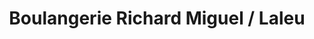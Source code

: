 ---
title: "Boulangerie Richard Miguel / Laleu"
url: /la-rochelle/boulangerie-richard-miguel-laleu/
shop: boulangerie
---